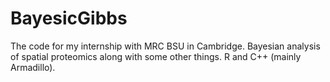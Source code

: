 # BayesicGibbs
The code for my internship with MRC BSU in Cambridge. Bayesian analysis of spatial proteomics along with some other things. R and C++ (mainly Armadillo).
